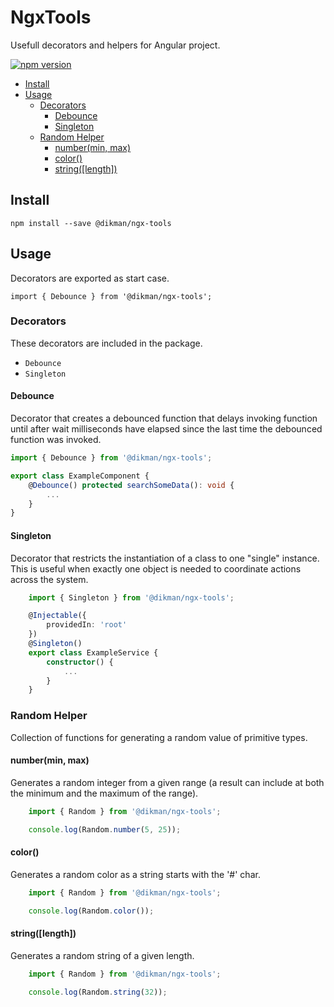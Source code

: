 # NgxTools

Usefull decorators and helpers for Angular project.

[![npm version](https://badge.fury.io/js/%40dikman%2Fngx-tools.svg)](https://badge.fury.io/js/%40dikman%2Fngx-tools)

<!-- START doctoc generated TOC please keep comment here to allow auto update -->
<!-- DON'T EDIT THIS SECTION, INSTEAD RE-RUN doctoc TO UPDATE -->


- [Install](#install)
- [Usage](#usage)
  - [Decorators](#decorators)
    - [Debounce](#debounce)
    - [Singleton](#singleton)
  - [Random Helper](#random-helper)
    - [number(min, max)](#numbermin-max)
    - [color()](#color)
    - [string([length])](#stringlength)

<!-- END doctoc generated TOC please keep comment here to allow auto update -->

## Install

`npm install --save @dikman/ngx-tools`

## Usage

Decorators are exported as start case.

`import { Debounce } from '@dikman/ngx-tools';`

### Decorators

These decorators are included in the package.

-   `Debounce`
-   `Singleton`

#### Debounce

Decorator that creates a debounced function that delays invoking function
until after wait milliseconds have elapsed since the last time the debounced
function was invoked.

```typescript
import { Debounce } from '@dikman/ngx-tools';

export class ExampleComponent {
    @Debounce() protected searchSomeData(): void {
        ...
    }
}
```

#### Singleton

Decorator that restricts the instantiation of a class to one "single"
instance. This is useful when exactly one object is needed to coordinate
actions across the system.

```typescript
    import { Singleton } from '@dikman/ngx-tools';

    @Injectable({
        providedIn: 'root'
    })
    @Singleton()
    export class ExampleService {
        constructor() {
            ...
        }
    }
```

### Random Helper

Collection of functions for generating a random value of primitive types.

#### number(min, max)
  
Generates a random integer from a given range (a result can include
at both the minimum and the maximum of the range).

```typescript
    import { Random } from '@dikman/ngx-tools';

    console.log(Random.number(5, 25));
```

#### color()

Generates a random color as a string starts with the '#' char.

```typescript
    import { Random } from '@dikman/ngx-tools';

    console.log(Random.color());
```

#### string([length])

Generates a random string of a given length.

```typescript
    import { Random } from '@dikman/ngx-tools';

    console.log(Random.string(32));
```
